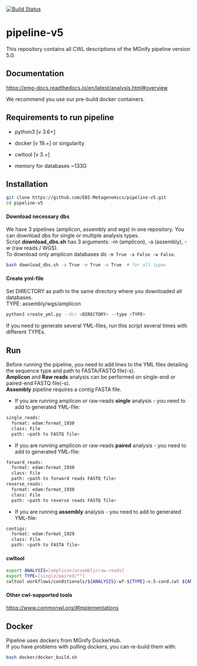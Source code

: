 [![Build Status](https://travis-ci.org/EBI-Metagenomics/pipeline-v5.svg?branch=master)](https://travis-ci.com/EBI-Metagenomics/pipeline-v5)

# pipeline-v5

This repository contains all CWL descriptions of the MGnify pipeline version 5.0.

## Documentation

https://emg-docs.readthedocs.io/en/latest/analysis.html#overview

We recommend you use our pre-build docker containers. 
## Requirements to run pipeline 

- python3 [v 3.6+]
- docker [v 19.+] or singularity
- cwltool [v 3.+]

- memory for databases ~133G

## Installation
```bash
git clone https://github.com/EBI-Metagenomics/pipeline-v5.git 
cd pipeline-v5
```
#### Download necessary dbs
We have 3 pipelines (amplicon, assembly and wgs) in one repository. You can download dbs for single or multiple analysis types. <br>
Script **download_dbs.sh** has 3 arguments: -m (amplicon), -a (assembly), -w (raw reads / WGS). <br>
To download only amplicon databases do ```-m True -a False -w False```.
```bash
bash download_dbs.sh -a True -m True -w True  # for all types
```

#### Create yml-file
Set DIRECTORY as path to the same directory where you downloaded all databases. <br>
TYPE: assembly/wgs/amplicon
```bash
python3 create_yml.py --dir <DIRECTORY> --type <TYPE> 
```
If you need to generate several YML-files, run this script several times with different TYPEs.

## Run
Before running the pipeline, you need to add lines to the YML files detailing the sequence type and path to FASTA/FASTQ file(-s). <br>
**Amplicon** and **Raw reads** analysis can be performed on single-end or paired-end FASTQ file(-s). <br>
**Assembly** pipeline requires a contig FASTA file.

- If you are running amplicon or raw-reads **single** analysis - you need to add to generated YML-file:
```bash
single_reads:  
  format: edam:format_1930
  class: File
  path: <path to FASTQ file>
```
- If you are running amplicon or raw-reads **paired** analysis - you need to add to generated YML-file:
```bash
forward_reads:  
  format: edam:format_1930
  class: File
  path: <path to forward reads FASTQ file>
reverse_reads:  
  format: edam:format_1930
  class: File
  path: <path to reverse reads FASTQ file>
```
- If you are running **assembly** analysis - you need to add to generated YML-file:
```bash
contigs:  
  format: edam:format_1929
  class: File
  path: <path to FASTA file>
```

#### cwltool
```bash
export ANALYSIS=[amplicon/assembly/raw-reads]
export TYPE=[single/paired/""]
cwltool workflows/conditionals/${ANALYSIS}-wf-${TYPE}-v.5-cond.cwl ${ANALYSIS}.yml
```
#### Other cwl-supported tools
https://www.commonwl.org/#Implementations


## Docker 
Pipeline uses dockers from MGnify DockerHub. <br>
If you have problems with pulling dockers, you can re-build them with:
```bash
bash docker/docker_build.sh
```


